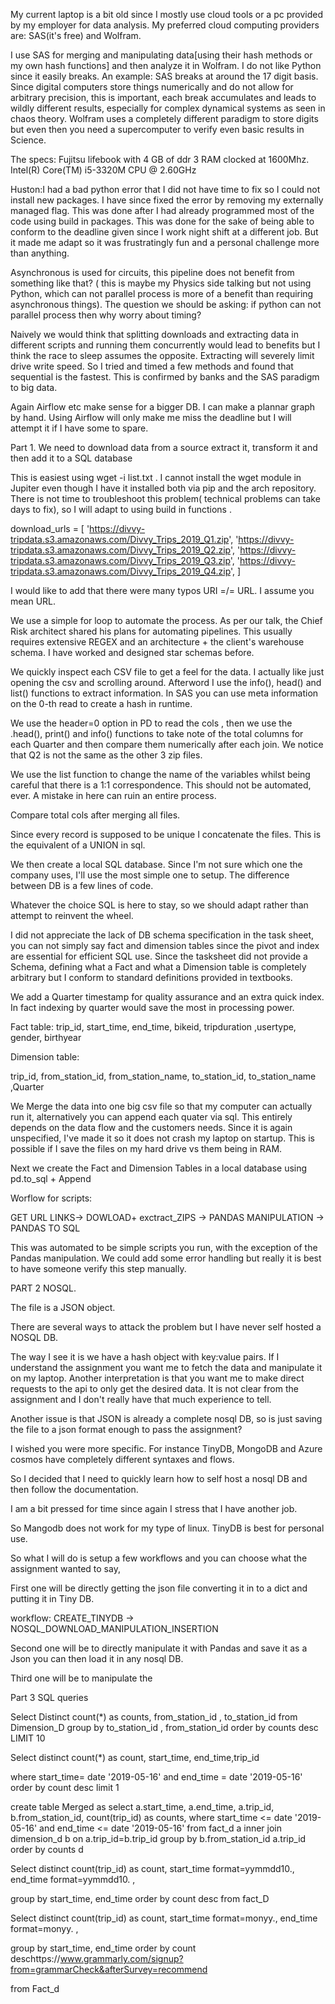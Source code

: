 My current laptop is a bit old since I mostly use cloud tools or a pc provided by my employer for data analysis. My preferred cloud computing providers are: SAS(it's free) and Wolfram.

I use SAS for merging and manipulating data[using their hash methods or my own hash functions] and then analyze it in Wolfram. I do not like Python since it easily breaks. An example: SAS breaks at around the 17 digit basis. Since digital computers store things numerically and do not allow for arbitrary precision, this is important, each break accumulates and leads to wildly different results, especially for complex dynamical systems as seen in chaos theory. Wolfram uses a completely different paradigm to store digits but even then you need a supercomputer to verify even basic results in Science.

The specs: Fujitsu lifebook with 4 GB of ddr 3 RAM clocked at 1600Mhz. Intel(R) Core(TM) i5-3320M CPU @ 2.60GHz

Huston:I had a bad python error that I did not have time to fix so I could not install new packages. I have since fixed the error by removing my externally managed flag. This was done after I had already programmed most of the code using build in packages. This was done for the sake of being able to conform to the deadline given since I work night shift at a different job. But it made me adapt so it was frustratingly fun and a personal challenge more than anything. 

Asynchronous is used for circuits, this pipeline does not benefit from something like that? ( this is maybe my Physics side talking but not using Python, which can not parallel process is more of a benefit than requiring asynchronous things). The question we should be asking: if python can not parallel process then why worry about timing?

Naively we would think that splitting downloads and extracting data in different scripts and running them concurrently would lead to benefits but I think the race to sleep assumes the opposite. Extracting will severely limit drive write speed. So I tried and timed a few methods and found that sequential is the fastest. This is confirmed by banks and the SAS paradigm to big data.

Again Airflow etc make sense for a bigger DB. I can make a plannar graph by hand. Using Airflow will only make me miss the deadline but I will attempt it if I have some to spare.

Part 1.
We need to download data from a source extract it, transform it and then add it to a SQL database

This is easiest using wget -i list.txt . I cannot install the wget module in Jupiter even though  I have it installed both via pip and the arch repository. There is not time to troubleshoot this problem( technical problems can take days to fix), so I will adapt to using build in functions .

download_urls = [
'https://divvy-tripdata.s3.amazonaws.com/Divvy_Trips_2019_Q1.zip',
'https://divvy-tripdata.s3.amazonaws.com/Divvy_Trips_2019_Q2.zip',
'https://divvy-tripdata.s3.amazonaws.com/Divvy_Trips_2019_Q3.zip',
'https://divvy-tripdata.s3.amazonaws.com/Divvy_Trips_2019_Q4.zip',
]

I would like to add that there were many typos  URI =/= URL. I assume you mean URL.

We use a simple for loop to automate the process. As per our talk, the Chief Risk architect shared his plans for automating pipelines. This usually requires extensive REGEX and an architecture + the client's warehouse schema. I have worked and designed star schemas before. 

We quickly inspect each CSV file to get a feel for the data. I actually like just opening the csv and scrolling around. Afterword I use the info(), head() and list() functions to extract information. In SAS you can use meta information on the 0-th read to create a hash in runtime. 

We use the header=0 option in PD to read the cols , then we use the .head(), print() and info() functions to take note of the total columns for each Quarter and then compare them numerically after each join. We notice that Q2 is not the same as the other 3 zip files.

We use the list function to change the name of the variables whilst being careful that there is a 1:1 correspondence. This should not be automated, ever. A mistake in here can ruin an entire process. 

Compare total cols after merging all files.

Since every record is supposed to be unique I concatenate the files. This is the equivalent of a UNION in sql.

We then create a local SQL database. Since I'm not sure which one the company uses, I'll use the most simple one to setup. The difference between DB is a few lines of code. 

Whatever the choice SQL is here to stay, so we should adapt rather than attempt to reinvent the wheel.

I did not appreciate the lack of DB schema specification in the task sheet, you can not simply say fact and dimension tables since the pivot and index are essential for efficient SQL use. Since the tasksheet did not provide a Schema, defining what a Fact and what a Dimension table is completely arbitrary but I conform to standard definitions provided in textbooks.

We add a Quarter timestamp for quality assurance and an extra quick index. In fact indexing by quarter would save the most in processing power.

Fact table:
trip_id, start_time, end_time, bikeid, tripduration ,usertype, gender, birthyear

Dimension table:

trip_id, from_station_id, from_station_name, to_station_id, to_station_name ,Quarter

We Merge the data into one big csv file so that my computer can actually run it, alternatively you can append each quater via sql. This entirely depends on the data flow and the customers needs. Since it is again unspecified, I've made it so it does not crash my laptop on startup. This is possible if I save the files on my hard drive vs them being in RAM. 

Next we create the Fact and Dimension Tables in a local database
using pd.to_sql + Append

Worflow for scripts:

GET URL LINKS-> DOWLOAD+ exctract_ZIPS -> PANDAS MANIPULATION -> PANDAS TO SQL

This was automated to be simple scripts you run, with the exception of the Pandas manipulation. We could add some error handling but really it is best to have someone verify this step manually.

PART 2 NOSQL.

The file is a JSON object.

There are several ways to attack the problem but I have never self hosted a NOSQL DB. 

The way I see it is we have a hash object with key:value pairs. If I understand the assignment you want me to fetch the data and manipulate it on my laptop. Another interpretation is that you want me to make direct requests to the api to only get the desired data. It is not clear from the assignment and I don't really have that much experience to tell.

Another issue is that JSON is already a complete nosql DB, so is just saving the file to a json format enough to pass the assignment?

I wished you were more specific. For instance TinyDB, MongoDB and Azure cosmos have completely different syntaxes and flows.

So I decided that I need to quickly learn how to self host a nosql DB and then follow the documentation.

I am a bit pressed for time since again I stress that I have another job.

So Mangodb does not work for my type of linux. TinyDB is best for personal use.

So what I will do is setup a few workflows and you can choose what the assignment wanted to say,

First one will be directly getting the json file converting it in to a dict and putting it in Tiny DB.

workflow: CREATE_TINYDB -> NOSQL_DOWNLOAD_MANIPULATION_INSERTION

Second one will be to directly manipulate it with Pandas and save it as a Json you can then load it in any nosql DB.


Third one will be to manipulate the 



Part 3 SQL queries

Select Distinct count(*) as counts, from_station_id , to_station_id  from 
  Dimension_D group by  to_station_id , from_station_id
  order by counts desc
LIMIT 10

Select distinct count(*) as count, start_time, end_time,trip_id

where start_time= date '2019-05-16'
and end_time = date '2019-05-16'
order by count desc
limit 1

create table Merged as
select  a.start_time, a.end_time, a.trip_id, b.from_station_id, count(trip_id) as counts, 
where start_time <= date '2019-05-16'
and end_time <= date '2019-05-16'
from fact_d a
inner  join dimension_d b on a.trip_id=b.trip_id
group by b.from_station_id a.trip_id
order by counts d

Select distinct count(trip_id) as count, start_time format=yymmdd10., end_time format=yymmdd10. ,

group by start_time, end_time
order by count desc
from fact_D

Select distinct count(trip_id) as count, start_time format=monyy., end_time format=monyy. ,

group by start_time, end_time
order by count deschttps://www.grammarly.com/signup?from=grammarCheck&afterSurvey=recommend

from Fact_d
